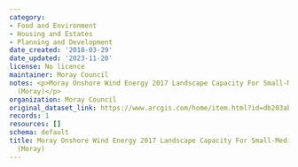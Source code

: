```yaml
---
category:
- Food and Environment
- Housing and Estates
- Planning and Development
date_created: '2018-03-29'
date_updated: '2023-11-20'
license: No licence
maintainer: Moray Council
notes: <p>Moray Onshore Wind Energy 2017 Landscape Capacity For Small-Medium Typologies
  (Moray)</p>
organization: Moray Council
original_dataset_link: https://www.arcgis.com/home/item.html?id=db203ab813e7447a8c00e18d5dbf54e9
records: 1
resources: []
schema: default
title: Moray Onshore Wind Energy 2017 Landscape Capacity For Small-Medium Typologies
  (Moray)
---
```

